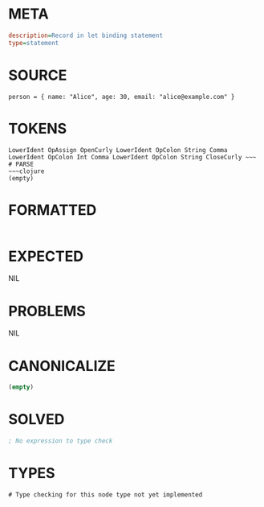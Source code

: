 # META
~~~ini
description=Record in let binding statement
type=statement
~~~
# SOURCE
~~~roc
person = { name: "Alice", age: 30, email: "alice@example.com" }
~~~
# TOKENS
~~~text
LowerIdent OpAssign OpenCurly LowerIdent OpColon String Comma LowerIdent OpColon Int Comma LowerIdent OpColon String CloseCurly ~~~
# PARSE
~~~clojure
(empty)
~~~
# FORMATTED
~~~roc

~~~
# EXPECTED
NIL
# PROBLEMS
NIL
# CANONICALIZE
~~~clojure
(empty)
~~~
# SOLVED
~~~clojure
; No expression to type check
~~~
# TYPES
~~~roc
# Type checking for this node type not yet implemented
~~~

